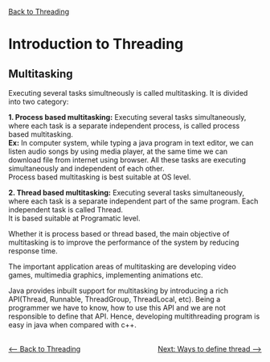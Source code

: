 [Back to Threading](../README.md)

# Introduction to Threading
## Multitasking
Executing several tasks simultneously is called multitasking. It is divided into two category:<br>

**1. Process based multitasking:**
  Executing several tasks simultaneously, where each task is a separate independent process, is called process based multitasking.<br>
    **Ex:** In computer system, while typing a java program in text editor, we can listen audio songs by using media player, at the same time we can download file from internet using browser. All these tasks are executing simultaneously and independent of each other.<br>
  Process based multitasking is best suitable at OS level.<br>

**2. Thread based multitasking:**
  Executing several tasks simultaneously, where each task is a separate independent part of the same program. Each independent task is called Thread.<br>
  It is based suitable at Programatic level.<br>
  
  Whether it is process based or thread based, the main objective of multitasking is to improve the performance of the system by reducing response time.<br>
  
  The important application areas of multitasking are developing video games, multimedia graphics, implementing animations etc.<br>
  
  Java provides inbuilt support for multitasking by introducing a rich API(Thread, Runnable, ThreadGroup, ThreadLocal, etc). Being a programmer we have to know, how to use this API and we are not responsible to define that API. Hence, developing multithreading program is easy in java when compared with c++. <br><br>
  


<div style="float:left;">
<a href="../README.md"><-- Back to Threading</a>
</div>



<div style="float:right">
  <a href="../2_WaysToCreateThread/README.md" style="">Next: Ways to define thread --></a>
</div>

